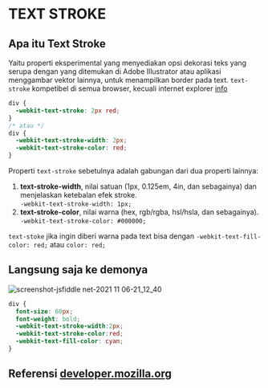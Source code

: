 # TEXT STROKE
## Apa itu Text Stroke

Yaitu properti eksperimental yang menyediakan opsi dekorasi teks yang serupa dengan yang ditemukan di Adobe Illustrator atau aplikasi menggambar vektor lainnya, untuk menampilkan border pada text.
`text-stroke` kompetibel di semua browser, kecuali internet explorer [info](https://developer.mozilla.org/en-US/docs/Web/CSS/-webkit-text-stroke)
<br>
```css
div {
  -webkit-text-stroke: 2px red;
}
/* atau */
div {
  -webkit-text-stroke-width: 2px;
  -webkit-text-stroke-color: red;
}
```
Properti `text-stroke` sebetulnya adalah gabungan dari dua properti lainnya: 
1. **text-stroke-width**, nilai satuan (1px, 0.125em, 4in, dan sebagainya) dan menjelaskan ketebalan efek stroke. 
<br>```-webkit-text-stroke-width: 1px;```
3. **text-stroke-color**, nilai warna (hex, rgb/rgba, hsl/hsla, dan sebagainya).
<br>```-webkit-text-stroke-color: #000000;``` 

`text-stoke` jika ingin diberi warna pada text bisa dengan ```-webkit-text-fill-color: red;``` atau ```color: red;```

## Langsung saja ke demonya
![screenshot-jsfiddle net-2021 11 06-21_12_40](https://user-images.githubusercontent.com/9263047/140612837-71a849e3-a6d8-4dae-a70b-7f09936d15cf.png)

```css
div {
  font-size: 60px;
  font-weight: bold;
  -webkit-text-stroke-width:2px;
  -webkit-text-stroke-color:red;
  -webkit-text-fill-color: cyan;
}
```
## Referensi [developer.mozilla.org](https://developer.mozilla.org/en-US/docs/Web/CSS/-webkit-text-stroke)
